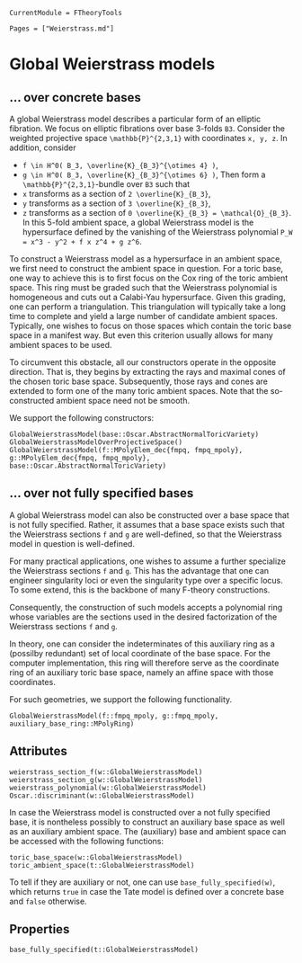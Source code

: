 ```@meta
CurrentModule = FTheoryTools
```

```@contents
Pages = ["Weierstrass.md"]
```

# Global Weierstrass models

## ... over concrete bases

A global Weierstrass model describes a particular form of an elliptic fibration.
We focus on elliptic fibrations over base 3-folds ``B3``. Consider
the weighted projective space ``\mathbb{P}^{2,3,1}`` with coordinates
``x, y, z``. In addition, consider
- ``f \in H^0( B_3, \overline{K}_{B_3}^{\otimes 4} )``,
- ``g \in H^0( B_3, \overline{K}_{B_3}^{\otimes 6} )``,
Then form a ``\mathbb{P}^{2,3,1}``-bundle over ``B3`` such that
- ``x`` transforms as a section of ``2 \overline{K}_{B_3}``,
- ``y`` transforms as a section of ``3 \overline{K}_{B_3}``,
- ``z`` transforms as a section of ``0 \overline{K}_{B_3} = \mathcal{O}_{B_3}``.
In this 5-fold ambient space, a global Weierstrass model is the hypersurface defined
by the vanishing of the Weierstrass polynomial ``P_W = x^3 - y^2 + f x z^4 + g z^6``.

To construct a Weierstrass model as a hypersurface in an ambient space,
we first need to construct the ambient space in question. For a toric base,
one way to achieve this is to first focus on the Cox ring of the toric
ambient space. This ring must be graded such that the Weierstrass polynomial
is homogeneous and cuts out a Calabi-Yau hypersurface. Given this grading,
one can perform a triangulation. This triangulation will typically
take a long time to complete and yield a large number of candidate ambient
spaces. Typically, one wishes to focus on those spaces which contain the
toric base space in a manifest way. But even this criterion usually
allows for many ambient spaces to be used.

To circumvent this obstacle, all our constructors operate in the opposite direction.
That is, they begins by extracting the rays and maximal cones of the chosen
toric base space. Subsequently, those rays and cones are extended
to form one of the many toric ambient spaces. Note that the so-constructed
ambient space need not be smooth.

We support the following constructors:
```@docs
GlobalWeierstrassModel(base::Oscar.AbstractNormalToricVariety)
GlobalWeierstrassModelOverProjectiveSpace()
GlobalWeierstrassModel(f::MPolyElem_dec{fmpq, fmpq_mpoly}, g::MPolyElem_dec{fmpq, fmpq_mpoly}, base::Oscar.AbstractNormalToricVariety)
```

## ... over not fully specified bases

A global Weierstrass model can also be constructed over a base space that
is not fully specified. Rather, it assumes that a base space exists such that
the Weierstrass sections ``f`` and ``g`` are well-defined, so that the
Weierstrass model in question is well-defined.

For many practical applications, one wishes to assume a further specialize
the Weierstrass sections ``f`` and ``g``. This has the advantage that one can
engineer singularity loci or even the singularity type over a specific locus.
To some extend, this is the backbone of many F-theory constructions.

Consequently, the construction of such models accepts a polynomial ring whose
variables are the sections used in the desired factorization of the Weierstrass
sections ``f`` and ``g``.

In theory, one can consider the indeterminates of this auxiliary ring as a
(possilby redundant) set of local coordinate of the base space. For the computer
implementation, this ring will therefore serve as the coordinate ring of an auxiliary
toric base space, namely an affine space with those coordinates.

For such geometries, we support the following functionality.
```@docs
GlobalWeierstrassModel(f::fmpq_mpoly, g::fmpq_mpoly, auxiliary_base_ring::MPolyRing)
```


## Attributes

```@docs
weierstrass_section_f(w::GlobalWeierstrassModel)
weierstrass_section_g(w::GlobalWeierstrassModel)
weierstrass_polynomial(w::GlobalWeierstrassModel)
Oscar.:discriminant(w::GlobalWeierstrassModel)
```
In case the Weierstrass model is constructed over a not fully specified base,
it is nontheless possibly to construct an auxiliary base space as well as an
auxiliary ambient space. The (auxiliary) base and ambient space can
be accessed with the following functions:
```@docs
toric_base_space(w::GlobalWeierstrassModel)
toric_ambient_space(t::GlobalWeierstrassModel)
```
To tell if they are auxiliary or not, one can use `base_fully_specified(w)`,
which returns `true` in case the Tate model is defined over a concrete base and
`false` otherwise.


## Properties

```@docs
base_fully_specified(t::GlobalWeierstrassModel)
```
